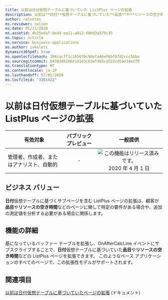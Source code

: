 ```yaml
---
title: 以前は日付仮想テーブルに基づいていた ListPlus ページの拡張
description: 以前は**日付**仮想テーブルに基づいていた**品目**や**リソースの空き時間** などの ListPlus ページを拡張できるようになりました。
author: relnotes
ms.reviewer: solsen
ms.date: 05/11/2020
ms.assetid: de25edaf-9e4d-ea11-a812-000d3a579c35
ms.topic: article
ms.service: business-applications
ms.author: ivkoleti
dynamics365pdf: true
ms.openlocfilehash: 396cacff1c165070c9defa46ef6bf87d2ccc5bbe
ms.sourcegitcommit: b4383db1666141e3c62ef493ca522cd5ae34e1f0
ms.translationtype: HT
ms.contentlocale: ja-JP
ms.lasthandoff: 07/01/2020
ms.locfileid: "3381422"
---
```

# <a name="extend-listplus-pages-previously-based-on-the-date-virtual-table"></a>以前は日付仮想テーブルに基づいていた ListPlus ページの拡張


| 有効対象    |  パブリック プレビュー | 一般提供 | 
| ---------- | :----------: |:----------: |
|管理者、作成者、またはアナリスト、自動的|-| ![この機能はリリース済みです。](/dynamics365-release-plan/media/green-checkmark.png "この機能はリリース済みです。") 2020 年 4 月 1 日|


## <a name="business-value"></a>ビジネス バリュー
<!-- bv start -->
**日付**仮想テーブルに基づくサブページを含む ListPlus ページの拡張は、顧客が**品目**や**リソースの空き時間**などのページに関して特定の要件がある場合や、追加の測定値を分析する必要がある場合に関係します。
<!-- bv end -->



## <a name="feature-details"></a>機能の詳細
<!--feature detail start -->
基になっているバッファー テーブルを拡張し、OnAfterCalcLine イベントにサブスクライブすることで、**日付**仮想テーブルに基づいていた**品目**や**リソースの空き時間**などの ListPlus ページを拡張できます。 このようなベース アプリケーションのすべてのページで、この拡張性モデルがサポートされます。
<!--feature detail end -->










## <a name="see-also"></a>関連項目

<!--docs start-->
[以前は日付仮想テーブルに基づいていたページの拡張](https://docs.microsoft.com/dynamics365/business-central/dev-itpro/developer/devenv-extend-pages-based-on-date-virtual-table) (ドキュメント)
<!--docs end-->
